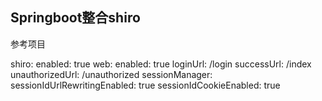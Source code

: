 ## Springboot整合shiro

参考项目

shiro:
  enabled: true
  web:
    enabled: true
  loginUrl: /login
  successUrl: /index
  unauthorizedUrl: /unauthorized
  sessionManager:
    sessionIdUrlRewritingEnabled: true
    sessionIdCookieEnabled: true
